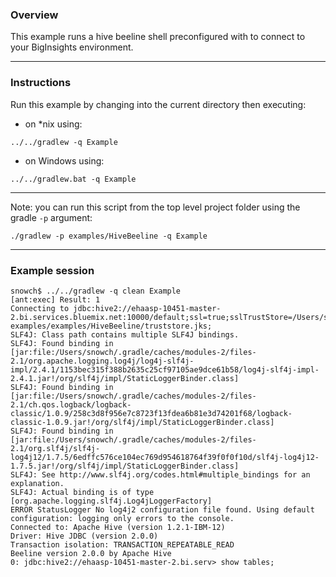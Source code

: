 ### Overview

This example runs a hive beeline shell preconfigured with to connect to your BigInsights environment.

*********************************************************************

### Instructions

Run this example by changing into the current directory then executing:

- on *nix using:

```
../../gradlew -q Example
```

- on Windows using:

```
../../gradlew.bat -q Example
```

*********************************************************************

Note: you can run this script from the top level project folder using the gradle `-p` argument:

```
./gradlew -p examples/HiveBeeline -q Example
```

*********************************************************************

### Example session

```
snowch$ ../../gradlew -q clean Example
[ant:exec] Result: 1
Connecting to jdbc:hive2://ehaasp-10451-master-2.bi.services.bluemix.net:10000/default;ssl=true;sslTrustStore=/Users/snowch/Repos/biginsight-examples/examples/HiveBeeline/truststore.jks;
SLF4J: Class path contains multiple SLF4J bindings.
SLF4J: Found binding in [jar:file:/Users/snowch/.gradle/caches/modules-2/files-2.1/org.apache.logging.log4j/log4j-slf4j-impl/2.4.1/1153bec315f388b2635c25cf97105ae9dce61b58/log4j-slf4j-impl-2.4.1.jar!/org/slf4j/impl/StaticLoggerBinder.class]
SLF4J: Found binding in [jar:file:/Users/snowch/.gradle/caches/modules-2/files-2.1/ch.qos.logback/logback-classic/1.0.9/258c3d8f956e7c8723f13fdea6b81e3d74201f68/logback-classic-1.0.9.jar!/org/slf4j/impl/StaticLoggerBinder.class]
SLF4J: Found binding in [jar:file:/Users/snowch/.gradle/caches/modules-2/files-2.1/org.slf4j/slf4j-log4j12/1.7.5/6edffc576ce104ec769d954618764f39f0f0f10d/slf4j-log4j12-1.7.5.jar!/org/slf4j/impl/StaticLoggerBinder.class]
SLF4J: See http://www.slf4j.org/codes.html#multiple_bindings for an explanation.
SLF4J: Actual binding is of type [org.apache.logging.slf4j.Log4jLoggerFactory]
ERROR StatusLogger No log4j2 configuration file found. Using default configuration: logging only errors to the console.
Connected to: Apache Hive (version 1.2.1-IBM-12)
Driver: Hive JDBC (version 2.0.0)
Transaction isolation: TRANSACTION_REPEATABLE_READ
Beeline version 2.0.0 by Apache Hive
0: jdbc:hive2://ehaasp-10451-master-2.bi.serv> show tables;
```

